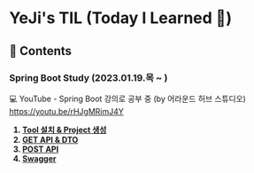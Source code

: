 # YeJi's TIL (Today I Learned 📝)

## 👀 Contents
### Spring Boot Study (2023.01.19.목 ~ )
💻 YouTube - Spring Boot 강의로 공부 중 (by 어라운드 허브 스튜디오) https://youtu.be/rHJgMRimJ4Y     
<b> 
1. [Tool 설치 & Project 생성](https://github.com/YeJi222/TIL/blob/main/SpringBoot/setting.md)  
2. [GET API & DTO](https://github.com/YeJi222/TIL/blob/main/SpringBoot/getAPI_DTO.md)  
3. [POST API]()  
4. [Swagger]()  

</b>
